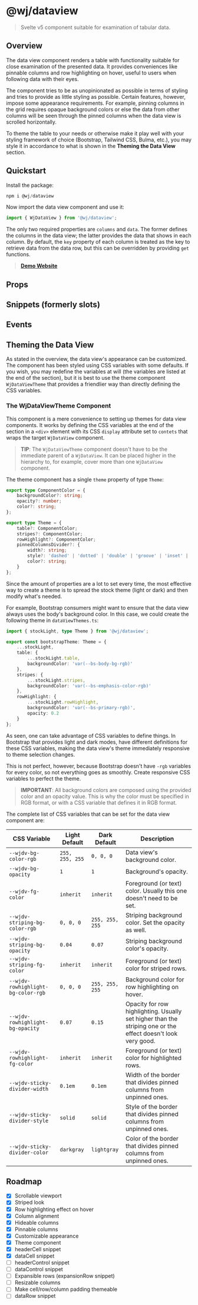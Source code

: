 # @wj/dataview

> Svelte v5 component suitable for examination of tabular data.

## Overview

The data view component renders a table with functionality suitable for close examination of the presented data.  It 
provides conveniences like pinnable columns and row highlighting on hover, useful to users when following data with 
their eyes.

The component tries to be as unopinionated as possible in terms of styling and tries to provide as little styling as 
possible.  Certain features, however, impose some appearance requirements.  For example, pinning columns in the grid 
requires opaque background colors or else the data from other columns will be seen through the pinned columns when 
the data view is scrolled horizontally.

To theme the table to your needs or otherwise make it play well with your styling framework of choice (Bootstrap, 
Tailwind CSS, Bulma, etc.), you may style it in accordance to what is shown in the **Theming the Data View** section.

## Quickstart

Install the package:

```powershell
npm i @wj/dataview
```

Now import the data view component and use it:

```typescript
import { WjDataView } from '@wj/dataview';
```

The only two required properties are `columns` and `data`.  The former defines the columns in the data view; the 
latter provides the data that shows in each column.  By default, the `key` property of each column is treated as the 
key to retrieve data from the data row, but this can be overridden by providing `get` functions.

> **[Demo Website](https://wjdataview.vercel.app)**

## Props

## Snippets (formerly slots)

## Events

## Theming the Data View

As stated in the overview, the data view's appearance can be customized.  The component has been styled using CSS 
variables with some defaults.  If you wish, you may redefine the variables at will (the variables are listed at the 
end of the section), but it is best to use the theme component `WjDataViewTheme` that provides a friendlier way than 
directly defining the CSS variables.

### The WjDataViewTheme Component

This component is a mere convenience to setting up themes for data view components.  It works by defining the CSS 
variables at the end of the section in a `<div>` element with its CSS `display` attribute set to `contets` that wraps 
the target `WjDataView` component.

> **TIP**:  The `WjDataViewTheme` component doesn't have to be the immediate parent of a `WjDataView`.  It can be 
> placed higher in the hierarchy to, for example, cover more than one `WjDataView` component.

The theme component has a single `theme` property of type `Theme`:

```typescript
export type ComponentColor = {
    backgroundColor?: string;
    opacity?: number;
    color?: string;
};

export type Theme = {
    table?: ComponentColor;
    stripes?: ComponentColor;
    rowHighlight?: ComponentColor;
    pinnedColumnsDivider?: {
        width?: string;
        style?: 'dashed' | 'dotted' | 'double' | 'groove' | 'inset' | 'outset' | 'ridge' | 'solid' | 'unset';
        color?: string;
    }
};
```

Since the amount of properties are a lot to set every time, the most effective way to create a theme is to spread the 
stock theme (light or dark) and then modify what's needed.

For example, Bootstrap consumers might want to ensure that the data view always uses the body's background color.  In 
this case, we could create the following theme in `dataViewThemes.ts`:

```typescript
import { stockLight, type Theme } from '@wj/dataview';

export const bootstrapTheme: Theme = {
    ...stockLight,
    table: {
        ...stockLight.table,
        backgroundColor: 'var(--bs-body-bg-rgb)'
    },
    stripes: {
        ...stockLight.stripes,
        backgroundColor: 'var(--bs-emphasis-color-rgb)'
    },
    rowHighlight: {
        ...stockLight.rowHighlight,
        backgroundColor: 'var(--bs-primary-rgb)',
        opacity: 0.2
    }
};
```

As seen, one can take advantage of CSS variables to define things.  In Bootstrap that provides light and dark modes, 
have different definitions for these CSS variables, making the data view's theme immediately responsive to theme 
selection changes.

This is not perfect, however, because Bootstrap doesn't have `-rgb` variables for every color, so not everything goes 
as smoothly.  Create responsive CSS variables to perfect the theme.

> **IMPORTANT**:  All background colors are composed using the provided color and an opacity value.  This is why the 
> color must be specified in RGB format, or with a CSS variable that defines it in RGB format.

The complete list of CSS variables that can be set for the data view component are:

| CSS Variable | Light Default | Dark Default | Description |
| - | - | - | - |
| `--wjdv-bg-color-rgb` | `255, 255, 255` | `0, 0, 0` | Data view's background color. |
| `--wjdv-bg-opacity` | `1` | `1` | Background's opacity. |
| `--wjdv-fg-color` | `inherit` | `inherit` | Foreground (or text) color.  Usually this one doesn't need to be set. |
| `--wjdv-striping-bg-color-rgb` | `0, 0, 0` | `255, 255, 255` | Striping background color.  Set the opacity as well. |
| `--wjdv-striping-bg-opacity` | `0.04` | `0.07` | Striping background color's opacity. |
| `--wjdv-striping-fg-color` | `inherit` | `inherit` | Foreground (or text) color for striped rows. |
| `--wjdv-rowhighlight-bg-color-rgb` | `0, 0, 0` | `255, 255, 255` | Background color for row highlighting on hover. |
| `--wjdv-rowhighlight-bg-opacity` | `0.07` | `0.15` | Opacity for row highlighting.  Usually set higher than the striping one or the effect doesn't look very good. |
| `--wjdv-rowhighlight-fg-color` | `inherit` | `inherit` | Foreground (or text) color for highlighted rows. |
| `--wjdv-sticky-divider-width` | `0.1em` | `0.1em` | Width of the border that divides pinned columns from unpinned ones. |
| `--wjdv-sticky-divider-style` | `solid` | `solid` | Style of the border that divides pinned columns from unpinned ones. |
| `--wjdv-sticky-divider-color` | `darkgray` | `lightgray` | Color of the border that divides pinned columns from unpinned ones. |

## Roadmap

- [x] Scrollable viewport
- [x] Striped look
- [x] Row highlighting effect on hover
- [x] Column alignment
- [x] Hideable columns
- [x] Pinnable columns
- [x] Customizable appearance
- [x] Theme component
- [x] headerCell snippet
- [x] dataCell snippet
- [ ] headerControl snippet
- [ ] dataControl snippet
- [ ] Expansible rows (expansionRow snippet)
- [ ] Resizable columns
- [ ] Make cell/row/column padding themeable
- [ ] dataRow snippet
